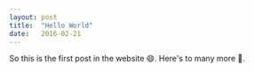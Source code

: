 ```yaml
---
layout: post
title:  "Hello World"
date:   2016-02-21
---
```


 So this is the first post in the website :smile:. Here's to many more :wine_glass:. 